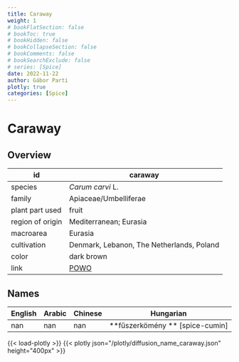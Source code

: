 ```yaml
---
title: Caraway
weight: 1
# bookFlatSection: false
# bookToc: true
# bookHidden: false
# bookCollapseSection: false
# bookComments: false
# bookSearchExclude: false
# series: [Spice]
date: 2022-11-22
author: Gábor Parti
plotly: true
categories: [Spice]
---
```


# Caraway

## Overview

|       id       |                      caraway                      |
|----------------|---------------------------------------------------|
|     species    |                  *Carum carvi* L.                 |
|     family     |               Apiaceae/Umbelliferae               |
| plant part used|                       fruit                       |
|region of origin|               Mediterranean; Eurasia              |
|    macroarea   |                      Eurasia                      |
|   cultivation  |     Denmark, Lebanon, The Netherlands, Poland     |
|      color     |                     dark brown                    |
|      link      |[POWO](https://powo.science.kew.org/taxon/839677-1)|

## Names

|English|Arabic|Chinese|           Hungarian           |
|-------|------|-------|-------------------------------|
|  nan  |  nan |  nan  |**fűszerkömény ** [spice-cumin]|

{{< load-plotly >}}
{{< plotly json="/plotly/diffusion_name_caraway.json" height="400px" >}}